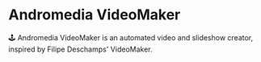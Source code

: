# Andromedia VideoMaker
🕹️ Andromedia VideoMaker is an automated video and slideshow creator, inspired by Filipe Deschamps' VideoMaker.
